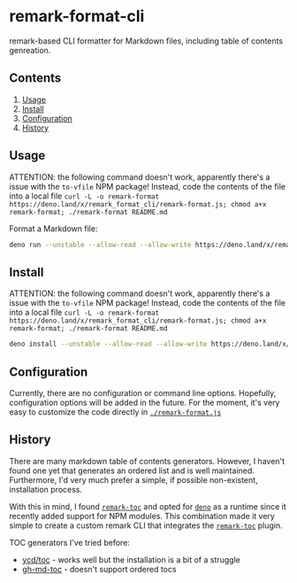 # remark-format-cli

remark-based CLI formatter for Markdown files, including table of contents
genreation.

## Contents

1. [Usage](#usage)
2. [Install](#install)
3. [Configuration](#configuration)
4. [History](#history)

## Usage

ATTENTION: the following command doesn't work, apparently there's a issue with
the `to-vfile` NPM package! Instead, code the contents of the file into a local
file
`curl -L -o remark-format https://deno.land/x/remark_format_cli/remark-format.js; chmod a+x remark-format; ./remark-format README.md`

Format a Markdown file:

```bash
deno run --unstable --allow-read --allow-write https://deno.land/x/remark_format_cli/remark-format.js README.md
```

## Install

ATTENTION: the following command doesn't work, apparently there's a issue with
the `to-vfile` NPM package! Instead, code the contents of the file into a local
file
`curl -L -o remark-format https://deno.land/x/remark_format_cli/remark-format.js; chmod a+x remark-format; ./remark-format README.md`

```bash
deno install --unstable --allow-read --allow-write https://deno.land/x/remark_format_cli/remark-format.js
```

## Configuration

Currently, there are no configuration or command line options. Hopefully,
configuration options will be added in the future. For the moment, it's very
easy to customize the code directly in
[`./remark-format.js`](./remark-format.js)

## History

There are many markdown table of contents generators. However, I haven't found
one yet that generates an ordered list and is well maintained. Furthermore, I'd
very much prefer a simple, if possible non-existent, installation process.

With this in mind, I found
[`remark-toc`](https://github.com/remarkjs/remark-toc) and opted for
[`deno`](https://deno.land/) as a runtime since it recently added support for
NPM modules. This combination made it very simple to create a custom remark CLI
that integrates the [`remark-toc`](https://github.com/remarkjs/remark-toc)
plugin.

TOC generators I've tried before:

- [ycd/toc](https://github.com/ycd/toc) - works well but the installation is a
  bit of a struggle
- [gh-md-toc](https://github.com/ekalinin/github-markdown-toc) - doesn't support
  ordered tocs
